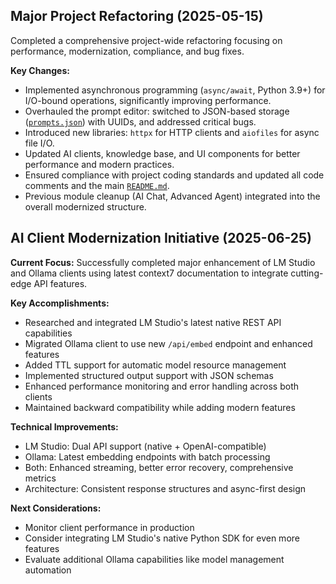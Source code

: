 ## Major Project Refactoring (2025-05-15)

Completed a comprehensive project-wide refactoring focusing on performance, modernization, compliance, and bug fixes.

**Key Changes:**
- Implemented asynchronous programming (`async/await`, Python 3.9+) for I/O-bound operations, significantly improving performance.
- Overhauled the prompt editor: switched to JSON-based storage ([`prompts.json`](lifai/modules/prompt_editor/prompts.json)) with UUIDs, and addressed critical bugs.
- Introduced new libraries: `httpx` for HTTP clients and `aiofiles` for async file I/O.
- Updated AI clients, knowledge base, and UI components for better performance and modern practices.
- Ensured compliance with project coding standards and updated all code comments and the main [`README.md`](README.md).
- Previous module cleanup (AI Chat, Advanced Agent) integrated into the overall modernized structure.

## AI Client Modernization Initiative (2025-06-25)

**Current Focus:** Successfully completed major enhancement of LM Studio and Ollama clients using latest context7 documentation to integrate cutting-edge API features.

**Key Accomplishments:**
- Researched and integrated LM Studio's latest native REST API capabilities
- Migrated Ollama client to use new `/api/embed` endpoint and enhanced features
- Added TTL support for automatic model resource management
- Implemented structured output support with JSON schemas
- Enhanced performance monitoring and error handling across both clients
- Maintained backward compatibility while adding modern features

**Technical Improvements:**
- LM Studio: Dual API support (native + OpenAI-compatible)
- Ollama: Latest embedding endpoints with batch processing
- Both: Enhanced streaming, better error recovery, comprehensive metrics
- Architecture: Consistent response structures and async-first design

**Next Considerations:**
- Monitor client performance in production
- Consider integrating LM Studio's native Python SDK for even more features
- Evaluate additional Ollama capabilities like model management automation
